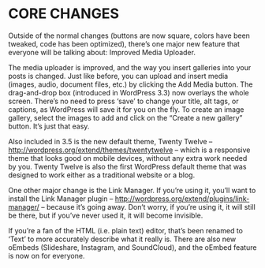# CORE CHANGES

Outside of the normal changes (buttons are now square, colors have been tweaked, code has been optimized), there’s one major new feature that everyone will be talking about: Improved Media Uploader.

The media uploader is improved, and the way you insert galleries into your posts is changed. Just like before, you can upload and insert media (images, audio, document files, etc.) by clicking the Add Media button. The drag-and-drop box (introduced in WordPress 3.3) now overlays the whole screen. There’s no need to press ‘save’ to change your title, alt tags, or captions, as WordPress will save it for you on the fly. To create an image gallery, select the images to add and click on the “Create a new gallery” button. It’s just that easy.

Also included in 3.5 is the new default theme, Twenty Twelve – http://wordpress.org/extend/themes/twentytwelve – which is a responsive theme that looks good on mobile devices, without any extra work needed by you. Twenty Twelve is also the first WordPress default theme that was designed to work either as a traditional website or a blog.

One other major change is the Link Manager. If you’re using it, you’ll want to install the Link Manager plugin – http://wordpress.org/extend/plugins/link-manager/ – because it’s going away. Don’t worry, if you’re using it, it will still be there, but if you’ve never used it, it will become invisible.

If you’re a fan of the HTML (i.e. plain text) editor, that’s been renamed to ‘Text’ to more accurately describe what it really is. There are also new oEmbeds (Slideshare, Instagram, and SoundCloud), and the oEmbed feature is now on for everyone.
